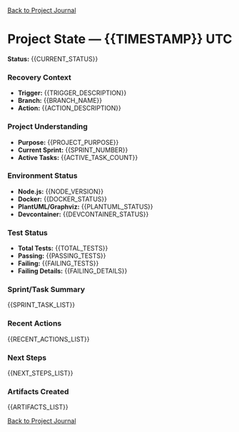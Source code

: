 [Back to Project Journal](../)

# Project State — {{TIMESTAMP}} UTC

**Status:** {{CURRENT_STATUS}}

### Recovery Context
- **Trigger:** {{TRIGGER_DESCRIPTION}}
- **Branch:** {{BRANCH_NAME}}
- **Action:** {{ACTION_DESCRIPTION}}

### Project Understanding
- **Purpose:** {{PROJECT_PURPOSE}}
- **Current Sprint:** {{SPRINT_NUMBER}}
- **Active Tasks:** {{ACTIVE_TASK_COUNT}}

### Environment Status
- **Node.js:** {{NODE_VERSION}}
- **Docker:** {{DOCKER_STATUS}}
- **PlantUML/Graphviz:** {{PLANTUML_STATUS}}
- **Devcontainer:** {{DEVCONTAINER_STATUS}}

### Test Status
- **Total Tests:** {{TOTAL_TESTS}}
- **Passing:** {{PASSING_TESTS}}
- **Failing:** {{FAILING_TESTS}}
- **Failing Details:** {{FAILING_DETAILS}}

### Sprint/Task Summary
{{SPRINT_TASK_LIST}}

### Recent Actions
{{RECENT_ACTIONS_LIST}}

### Next Steps
{{NEXT_STEPS_LIST}}

### Artifacts Created
{{ARTIFACTS_LIST}}

[Back to Project Journal](../)